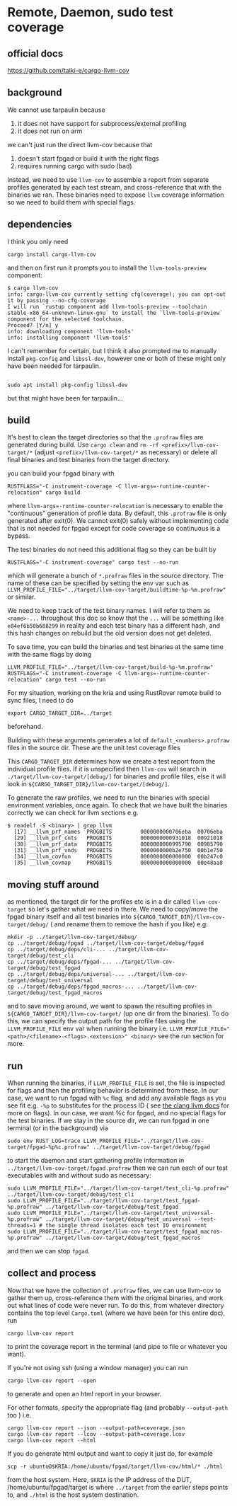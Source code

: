 # Remote, Daemon, sudo test coverage

## official docs

https://github.com/taiki-e/cargo-llvm-cov

## background

We cannot use tarpaulin because

1) it does not have support for subprocess/external profiling
2) it does not run on arm

we can't just run the direct llvm-cov because that

1) doesn't start fpgad or build it with the right flags
2) requires running cargo with sudo (bad)

Instead, we need to use `llvm-cov` to assemble a report from separate profiles generated by each test stream, and
cross-reference that with the binaries we ran. These binaries need to expose `llvm` coverage information so we need to
build them with special flags.

## dependencies

I think you only need

```
cargo install cargo-llvm-cov
```

and then on first run it prompts you to install the `llvm-tools-preview` component:

```shell
$ cargo llvm-cov
info: cargo-llvm-cov currently setting cfg(coverage); you can opt-out it by passing --no-cfg-coverage
I will run `rustup component add llvm-tools-preview --toolchain stable-x86_64-unknown-linux-gnu` to install the `llvm-tools-preview` component for the selected toolchain.
Proceed? [Y/n] y
info: downloading component 'llvm-tools'
info: installing component 'llvm-tools'
```

I can't remember for certain, but I think it also prompted me to manually install `pkg-config` and `libssl-dev`, however
one or both of these might only have been needed for tarpaulin.

```

sudo apt install pkg-config libssl-dev

```

but that might have been for tarpaulin...

## build

It's best to clean the target directories so that the `.profraw` files are generated during build. Use `cargo clean` and
`rm -rf <prefix>/llvm-cov-target/*` (adjust `<prefix>/llvm-cov-target/*` as necessary) or delete all final binaries and
test binaries from the target directory.

you can build your fpgad binary with

```shell
RUSTFLAGS="-C instrument-coverage -C llvm-args=-runtime-counter-relocation" cargo build
```

where `llvm-args=-runtime-counter-relocation` is necessary to enable the "continuous" generation of profile data.
By default, this `.profraw` file is only generated after exit(0).
We cannot exit(0) safely without implementing code that is not needed for fpgad except for code coverage so continuous
is a bypass.

The test binaries do not need this additional flag so they can be built by

```shell
RUSTFLAGS="-C instrument-coverage" cargo test --no-run
```

which will generate a bunch of `*.profraw` files in the source directory. The name of these can be specified by setting
the env var such as `LLVM_PROFILE_FILE="../target/llvm-cov-target/buildtime-%p-%m.profraw"` or similar.

We need to keep track of the test binary names.
I will refer to them as `<name>-...` throughout this doc so know that the `...` will be something like
`e84ef6b50b688299` in reality and each test binary has a different hash, and this hash changes on rebuild but the old
version does not get deleted.

To save time, you can build the binaries and test binaries at the same time with the same flags by doing

```shell
LLVM_PROFILE_FILE="../target/llvm-cov-target/build-%p-%m.profraw" RUSTFLAGS="-C instrument-coverage -C llvm-args=-runtime-counter-relocation" cargo test --no-run
```

For my situation, working on the kria and using RustRover remote build to sync files, I need to do

```shell
export CARGO_TARGET_DIR=../target
```

beforehand.

Building with these arguments generates a lot of `default_<numbers>.profraw` files in the source dir. These are the unit
test coverage files

This `CARGO_TARGET_DIR` determines how we create a test report from the individual profile files. If it is unspecified
then `llvm-cov` will search in `./target/llvm-cov-target/[debug/]` for binaries and profile files, else it will look in
`${CARGO_TARGET_DIR}/llvm-cov-target/[debug/]`.

To generate the raw profiles, we need to run the binaries with special environment variables, once again. To check that
we have built the binaries correctly we can check for llvm sections e.g.

```shell
$ readelf -S <binary> | grep llvm
  [17] __llvm_prf_names  PROGBITS         0000000000706eba  00706eba
  [29] __llvm_prf_cnts   PROGBITS         0000000000931018  00921018
  [30] __llvm_prf_data   PROGBITS         0000000000995790  00985790
  [31] __llvm_prf_vnds   PROGBITS         0000000000b2e750  00b1e750
  [34] __llvm_covfun     PROGBITS         0000000000000000  00b247c0
  [35] __llvm_covmap     PROGBITS         0000000000000000  00e48aa8
```

## moving stuff around

as mentioned, the target dir for the profiles etc is in a dir called `llvm-cov-target` so let's gather what we need in
there.
We need to copy/move the fpgad binary itself and all test binaries into `${CARGO_TARGET_DIR}/llvm-cov-target/debug/` (
and rename them to remove the hash if you like)
e.g:

```shell
mkdir -p ../target/llvm-cov-target/debug/
cp ../target/debug/fpgad ../target/llvm-cov-target/debug/fpgad
cp ../target/debug/deps/cli-... ../target/llvm-cov-target/debug/test_cli  
cp ../target/debug/deps/fpgad-... ../target/llvm-cov-target/debug/test_fpgad  
cp ../target/debug/deps/universal-... ../target/llvm-cov-target/debug/test_universal 
cp ../target/debug/deps/fpgad_macros-... ../target/llvm-cov-target/debug/test_fpgad_macros  
```

and to save moving around, we want to spawn the resulting profiles in `${CARGO_TARGET_DIR}/llvm-cov-target/` (up one dir
from the binaries). To do this, we can specify the output path for the profile files using the `LLVM_PROFILE_FILE` env
var when running the binary i.e.
`LLVM_PROFILE_FILE="<path>/<filename>-<flags>.<extension>" <binary>`
see the run section for more.

## run

When running the binaries, if `LLVM_PROFILE_FILE` is set, the file is inspected for flags and then the profiling
behavior is determined from these. In our case, we want to run fpgad with `%c` flag, and add any available flags as you
see fit e.g. `-%p` to substitutes for the process ID (
see [the clang llvm docs](https://clang.llvm.org/docs/SourceBasedCodeCoverage.html#id4) for more on flags). In our case,
we want %c for fpgad, and no special flags for the test binaries.
If we stay in the source dir, we can run fpgad in one terminal (or in the background) via

```shell
sudo env RUST_LOG=trace LLVM_PROFILE_FILE="../target/llvm-cov-target/fpgad-%p%c.profraw" ../target/llvm-cov-target/debug/fpgad
```

to start the daemon and start gathering profile information in `../target/llvm-cov-target/fpgad.profraw`
then we can run each of our test executables with and without sudo as necessary:

```shell
sudo LLVM_PROFILE_FILE="../target/llvm-cov-target/test_cli-%p.profraw" ../target/llvm-cov-target/debug/test_cli  
sudo LLVM_PROFILE_FILE="../target/llvm-cov-target/test_fpgad-%p.profraw" ../target/llvm-cov-target/debug/test_fpgad  
sudo LLVM_PROFILE_FILE="../target/llvm-cov-target/test_universal-%p.profraw" ../target/llvm-cov-target/debug/test_universal --test-threads=1 # the single thread isolates each test IO environment
sudo LLVM_PROFILE_FILE="../target/llvm-cov-target/test_fpgad_macros-%p.profraw" ../target/llvm-cov-target/debug/test_fpgad_macros
```

and then we can stop `fpgad`.

## collect and process

Now that we have the collection of `.profraw` files, we can use llvm-cov to gather them up, cross-reference them with
the original binaries, and work out what lines of code were never run. To do this, from whatever directory contains the
top level `Cargo.toml` (where we have been for this entire doc), run

```shell
cargo llvm-cov report
```

to print the coverage report in the terminal (and pipe to file or whatever you want).

If you're not using ssh (using a window manager) you can run

```
cargo llvm-cov report --open
```

to generate and open an html report in your browser.

For other formats, specify the appropriate flag (and probably `--output-path` too ) i.e.

```shell
cargo llvm-cov report --json --output-path=coverage.json
cargo llvm-cov report --lcov --output-path=coverage.lcov
cargo llvm-cov report --html
```

If you do generate html output and want to copy it just do, for example

```shell
scp -r ubuntu@$KRIA:/home/ubuntu/fpgad/target/llvm-cov/html/* ./html
```

from the host system. Here, `$KRIA` is the IP address of the DUT, /home/ubuntu/fpgad/target is where `../target` from
the earlier steps points to, and `./html` is the host system destination. 